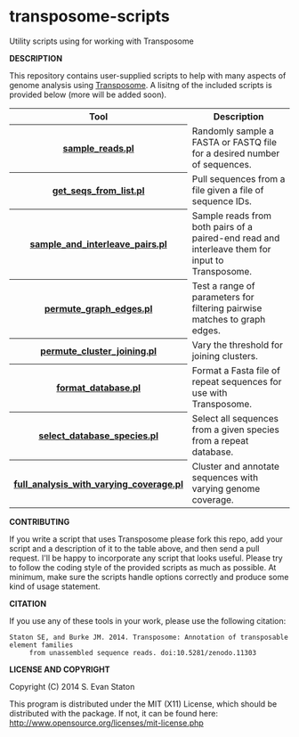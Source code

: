 transposome-scripts
===================

Utility scripts using for working with Transposome

**DESCRIPTION**

This repository contains user-supplied scripts to help with many aspects of genome analysis using [Transposome](https://github.com/sestaton/Transposome). A lisitng of the included scripts is provided below (more will be added soon).

<table>
<tr><th>Tool</th><th>Description</th></tr>
<tr><th><a href="https://github.com/sestaton/transposome-scripts/blob/master/sample_reads.pl">sample_reads.pl</a></th><td>Randomly sample a FASTA or FASTQ file for a desired number of sequences.</td></tr>
<tr><th><a href="https://github.com/sestaton/transposome-scripts/blob/master/get_seqs_from_list.pl">get_seqs_from_list.pl</a></th><td>Pull sequences from a file given a file of sequence IDs.</td></tr>
<tr><th><a href="https://github.com/sestaton/transposome-scripts/blob/master/sample_and_interleave_pairs.pl">sample_and_interleave_pairs.pl</a></th><td>Sample reads from both pairs of a paired-end read and interleave them for input to Transposome.</td></tr>
<tr><th><a href="https://github.com/sestaton/transposome-scripts/blob/master/permute_graph_edges.pl">permute_graph_edges.pl</a></th><td>Test a range of parameters for filtering pairwise matches to graph edges.</td></tr>
<tr><th><a href="https://github.com/sestaton/transposome-scripts/blob/master/permute_cluster_joining.pl">permute_cluster_joining.pl</a></th><td>Vary the threshold for joining clusters.</td></tr>
<tr><th><a href="https://github.com/sestaton/transposome-scripts/blob/master/format_database.pl">format_database.pl</a></th><td>Format a Fasta file of repeat sequences for use with Transposome.</td></tr>
<tr><th><a href="https://github.com/sestaton/transposome-scripts/blob/master/select_database_species.pl">select_database_species.pl</a></th><td>Select all sequences from a given species from a repeat database.</td></tr>
<tr><th><a href="https://github.com/sestaton/transposome-scripts/blob/master/full_analysis_with_varying_coverage.pl">full_analysis_with_varying_coverage.pl</a></th><td>Cluster and annotate sequences with varying genome coverage.</td></tr>
</table>

**CONTRIBUTING**

If you write a script that uses Transposome please fork this repo, add your script and a description of it to the table above, and then send a pull request. I'll be happy to incorporate any script that looks useful. Please try to follow the coding style of the provided scripts as much as possible. At minimum, make sure the scripts handle options correctly and produce some kind of usage statement.

**CITATION**

If you use any of these tools in your work, please use the following citation: 

    Staton SE, and Burke JM. 2014. Transposome: Annotation of transposable element families
         from unassembled sequence reads. doi:10.5281/zenodo.11303

**LICENSE AND COPYRIGHT**

Copyright (C) 2014 S. Evan Staton

This program is distributed under the MIT (X11) License, which should be distributed with the package. 
If not, it can be found here: http://www.opensource.org/licenses/mit-license.php